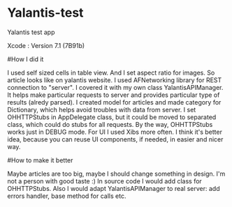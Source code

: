 # Yalantis-test
Yalantis test app

Xcode : Version 7.1 (7B91b)

#How I did it

I used self sized cells in table view. And I set aspect ratio for images. So article looks like on yalantis website. 
I used AFNetworking library for REST connection to "server". I covered it with my own class YalantisAPIManager. It helps make particular requests to server and provides particular type of results (alredy parsed).
I created model for articles and made category for Dictionary, which helps avoid troubles with data from server.
I set OHHTTPStubs in AppDelegate class, but it could be moved to separated class, which could do stubs for all requests. By the way, OHHTTPStubs works just in DEBUG mode. 
For UI I used Xibs more often. I think it's better idea, because you can reuse UI components, if needed, in easier and nicer way.

#How to make it better

Maybe articles are too big, maybe I should change something in design. I'm not a person with good taste :)
In source code I would add class for OHHTTPStubs. Also I would adapt YalantisAPIManager to real server: add errors handler, base method for calls etc.


